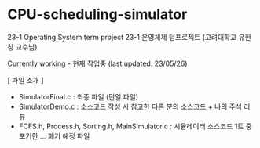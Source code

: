 # CPU-scheduling-simulator

23-1 Operating System term project
23-1 운영체제 텀프로젝트 (고려대학교 유헌창 교수님)

Currently working -
현재 작업중 (last updated: 23/05/26)

[ 파일 소개 ]
- SimulatorFinal.c : 최종 파일 (단일 파일)
- SimulatorDemo.c : 소스코드 작성 시 참고한 다른 분의 소스코드 + 나의 주석 리뷰
- FCFS.h, Process.h, Sorting.h, MainSimulator.c : 시뮬레이터 소스코드 1트 중 포기한 ... 폐기 예정 파일

